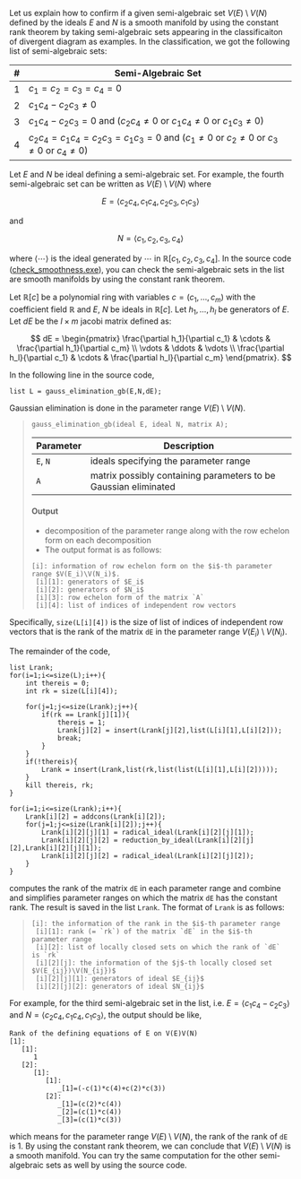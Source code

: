 Let us explain how to confirm if a given semi-algebraic set $V \left( E \right) \setminus V \left( N \right)$ defined by the ideals $E$ and $N$ is a smooth manifold by using the constant rank theorem by taking semi-algebraic sets appearing in the classificaiton of divergent diagram as examples. In the classification, we got the following list of semi-algebraic sets: 

| # | Semi-Algebraic Set |
| - |------------------- |
| 1 | $c_1 = c_2 = c_3 = c_4 = 0$ |
| 2 | $c_1 c_4 - c_2 c_3 \neq 0$ |
| 3 | $c_1 c_4 - c_2 c_3 = 0$ and ($c_2 c_4 \neq 0$ or $c_1 c_4 \neq 0$ or $c_1 c_3 \neq 0$)  |
| 4 | $c_2 c_4 = c_1 c_4 = c_2 c_3 = c_1 c_3 = 0$ and ($c_1 \neq 0$ or $c_2 \neq 0$ or $c_3 \neq 0$ or $c_4 \neq 0$)  |

Let $E$ and $N$ be ideal defining a semi-algebraic set. For example, the fourth semi-algebraic set can be written as $V \left( E \right) \setminus V \left( N \right)$ where 

$$E = \langle c_2 c_4, c_1 c_4, c_2 c_3, c_1 c_3 \rangle$$

and 

$$N = \langle c_1, c_2, c_3, c_4 \rangle$$

where $\langle \cdots \rangle$ is the ideal generated by $\cdots$ in $\mathbb{R} \left[ c_1, c_2, c_3, c_4 \right]$. In the source code ([check_smoothness.exe](https://github.com/hiroshi-teramoto/mixed_module/blob/main/check_smoothness.exe)), you can check the semi-algebraic sets in the list are smooth manifolds by using the constant rank theorem. 

Let $\mathbb{R} \left[ c \right]$ be a polynomial ring with variables $c = \left( c_1, \ldots, c_m \right)$ with the coefficient field $\mathbb{R}$ and $E$, $N$ be ideals in $\mathbb{R} \left[ c \right]$. Let $h_1, \ldots, h_l$ be generators of $E$. Let $dE$ be the $l \times m$ jacobi matrix defined as:

$$ dE = 
\begin{pmatrix}
\frac{\partial h_1}{\partial c_1} & \cdots & \frac{\partial h_1}{\partial c_m} \\
\vdots & \ddots & \vdots \\
\frac{\partial h_l}{\partial c_1} & \cdots & \frac{\partial h_l}{\partial c_m}
\end{pmatrix}.
$$

In the following line in the source code, 
```Singular
list L = gauss_elimination_gb(E,N,dE);
```
Gaussian elimination is done in the parameter range $V \left( E \right) \setminus V \left( N \right)$.

> ```Singular
> gauss_elimination_gb(ideal E, ideal N, matrix A);
> ```
> | Parameter | Description |
> | --------- | ----------- |
> | `E`, `N` | ideals specifying the parameter range |
> | `A` | matrix possibly containing parameters to be Gaussian eliminated |
> #### Output
> - decomposition of the parameter range along with the row echelon form on each decomposition
> - The output format is as follows:
> ```Singular
> [i]: information of row echelon form on the $i$-th parameter range $V(E_i)\V(N_i)$.
>  [i][1]: generators of $E_i$
>  [i][2]: generators of $N_i$
>  [i][3]: row echelon form of the matrix `A`
>  [i][4]: list of indices of independent row vectors
> ```

Specifically, `size(L[i][4])` is the size of list of indices of independent row vectors that is the rank of the matrix `dE` in the parameter range $V \left( E_i \right) \setminus V \left( N_i \right)$.

The remainder of the code, 
```Singular
list Lrank;
for(i=1;i<=size(L);i++){
	int thereis = 0;
	int rk = size(L[i][4]);

	for(j=1;j<=size(Lrank);j++){
		if(rk == Lrank[j][1]){
			thereis = 1;
			Lrank[j][2] = insert(Lrank[j][2],list(L[i][1],L[i][2]));
			break;
		}
	}
	if(!thereis){
		Lrank = insert(Lrank,list(rk,list(list(L[i][1],L[i][2]))));
	}
	kill thereis, rk;
}

for(i=1;i<=size(Lrank);i++){
	Lrank[i][2] = addcons(Lrank[i][2]);
	for(j=1;j<=size(Lrank[i][2]);j++){
		Lrank[i][2][j][1] = radical_ideal(Lrank[i][2][j][1]);
		Lrank[i][2][j][2] = reduction_by_ideal(Lrank[i][2][j][2],Lrank[i][2][j][1]);
		Lrank[i][2][j][2] = radical_ideal(Lrank[i][2][j][2]);
	}
}
```
computes the rank of the matrix `dE` in each parameter range and combine and simplifies parameter ranges on which the matrix `dE` has the constant rank. The result is saved in the list `Lrank`. The format of `Lrank` is as follows:

> ```Singular
> [i]: the information of the rank in the $i$-th parameter range
>  [i][1]: rank (= `rk`) of the matrix `dE` in the $i$-th parameter range
>  [i][2]: list of locally closed sets on which the rank of `dE` is `rk`
>  [i][2][j]: the information of the $j$-th locally closed set $V(E_{ij})\V(N_{ij})$
>  [i][2][j][1]: generators of ideal $E_{ij}$
>  [i][2][j][2]: generators of ideal $N_{ij}$
> ```

For example, for the third semi-algebraic set in the list, i.e. $E = \langle c_1 c_4 - c_2 c_3 \rangle$ and $N = \langle c_2 c_4, c_1 c_4, c_1 c_3 \rangle$, the output should be like, 
```Singular
Rank of the defining equations of E on V(E)V(N)
[1]:
   [1]:
      1
   [2]:
      [1]:
         [1]:
            _[1]=(-c(1)*c(4)+c(2)*c(3))
         [2]:
            _[1]=(c(2)*c(4))
            _[2]=(c(1)*c(4))
            _[3]=(c(1)*c(3))
```
which means for the parameter range $V \left( E \right) \setminus V \left( N \right)$, the rank of the rank of `dE` is $1$. By using the constant rank theorem, we can conclude that $V \left( E \right) \setminus V \left( N \right)$ is a smooth manifold. You can try the same computation for the other semi-algebraic sets as well by using the source code.
